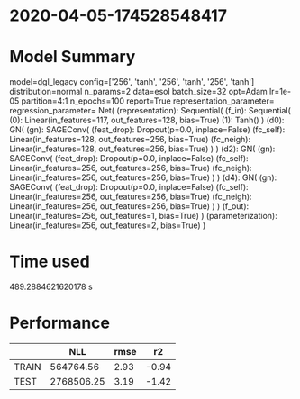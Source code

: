 2020-04-05-174528548417
===========================
# Model Summary
model=dgl_legacy
config=['256', 'tanh', '256', 'tanh', '256', 'tanh']
distribution=normal
n_params=2
data=esol
batch_size=32
opt=Adam
lr=1e-05
partition=4:1
n_epochs=100
report=True
representation_parameter=
regression_parameter=
Net(
  (representation): Sequential(
    (f_in): Sequential(
      (0): Linear(in_features=117, out_features=128, bias=True)
      (1): Tanh()
    )
    (d0): GN(
      (gn): SAGEConv(
        (feat_drop): Dropout(p=0.0, inplace=False)
        (fc_self): Linear(in_features=128, out_features=256, bias=True)
        (fc_neigh): Linear(in_features=128, out_features=256, bias=True)
      )
    )
    (d2): GN(
      (gn): SAGEConv(
        (feat_drop): Dropout(p=0.0, inplace=False)
        (fc_self): Linear(in_features=256, out_features=256, bias=True)
        (fc_neigh): Linear(in_features=256, out_features=256, bias=True)
      )
    )
    (d4): GN(
      (gn): SAGEConv(
        (feat_drop): Dropout(p=0.0, inplace=False)
        (fc_self): Linear(in_features=256, out_features=256, bias=True)
        (fc_neigh): Linear(in_features=256, out_features=256, bias=True)
      )
    )
    (f_out): Linear(in_features=256, out_features=1, bias=True)
  )
  (parameterization): Linear(in_features=256, out_features=2, bias=True)
)
# Time used
489.2884621620178 s
# Performance 
|              |NLL           |rmse          |r2            |
|------------- |------------- |------------- |------------- |
|TRAIN         |564764.56     |2.93          |-0.94         |
|TEST          |2768506.25    |3.19          |-1.42         |
